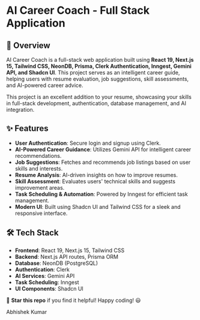 # AI Career Coach - Full Stack Application

## 🚀 Overview

AI Career Coach is a full-stack web application built using **React 19, Next.js 15, Tailwind CSS, NeonDB, Prisma, Clerk Authentication, Inngest, Gemini API, and Shadcn UI**. This project serves as an intelligent career guide, helping users with resume evaluation, job suggestions, skill assessments, and AI-powered career advice.

This project is an excellent addition to your resume, showcasing your skills in full-stack development, authentication, database management, and AI integration.

## ✨ Features

- **User Authentication**: Secure login and signup using Clerk.
- **AI-Powered Career Guidance**: Utilizes Gemini API for intelligent career recommendations.
- **Job Suggestions**: Fetches and recommends job listings based on user skills and interests.
- **Resume Analysis**: AI-driven insights on how to improve resumes.
- **Skill Assessment**: Evaluates users' technical skills and suggests improvement areas.
- **Task Scheduling & Automation**: Powered by Inngest for efficient task management.
- **Modern UI**: Built using Shadcn UI and Tailwind CSS for a sleek and responsive interface.

## 🛠 Tech Stack

- **Frontend**: React 19, Next.js 15, Tailwind CSS
- **Backend**: Next.js API routes, Prisma ORM
- **Database**: NeonDB (PostgreSQL)
- **Authentication**: Clerk
- **AI Services**: Gemini API
- **Task Scheduling**: Inngest
- **UI Components**: Shadcn UI







🚀 **Star this repo** if you find it helpful! Happy coding! 😃

Abhishek Kumar

